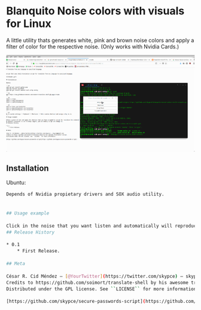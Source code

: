 # Blanquito Noise colors with visuals for Linux
 

A little utility thats generates white, pink and brown noise colors and apply a filter of color for the respective noise. (Only works with Nvidia Cards.)

![](header.gif)

## Installation

Ubuntu:

```sh
Depends of Nvidia propietary drivers and SOX audio utility.


## Usage example

Click in the noise that you want listen and automatically will reproduce the noise sound of your election and apply the color filter for the respective noise.
## Release History

* 0.1
    * First Release.

## Meta

César R. Cid Méndez – [@YourTwitter](https://twitter.com/skypce) – skypce@gmail.com
Credits to https://github.com/soimort/translate-shell by his awesome translation script.
Distributed under the GPL license. See ``LICENSE`` for more information.

[https://github.com/skypce/secure-passwords-script](https://github.com/skypce/secure-passwords-script)

